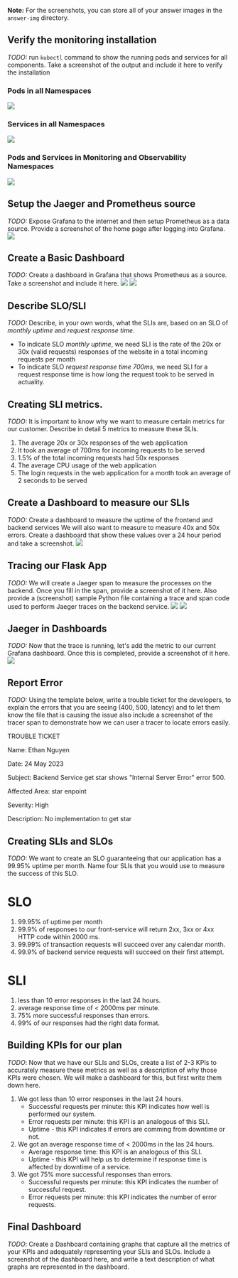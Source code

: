 **Note:** For the screenshots, you can store all of your answer images in the `answer-img` directory.

## Verify the monitoring installation

*TODO:* run `kubectl` command to show the running pods and services for all components. Take a screenshot of the output and include it here to verify the installation

### Pods in all Namespaces
<img src="https://raw.githubusercontent.com/haint/cloud-native-obserability/main/answer_img/todo1.1.png">

### Services in all Namespaces
<img src="https://raw.githubusercontent.com/haint/cloud-native-obserability/main/answer_img/todo1.2.png">

### Pods and Services in Monitoring and Observability Namespaces
<img src="https://raw.githubusercontent.com/haint/cloud-native-obserability/main/answer_img/todo1.3.png">

## Setup the Jaeger and Prometheus source
*TODO:* Expose Grafana to the internet and then setup Prometheus as a data source. Provide a screenshot of the home page after logging into Grafana.
<img src="https://raw.githubusercontent.com/haint/cloud-native-obserability/main/answer_img/todo2.1.png">

## Create a Basic Dashboard
*TODO:* Create a dashboard in Grafana that shows Prometheus as a source. Take a screenshot and include it here.
<img src="https://raw.githubusercontent.com/haint/cloud-native-obserability/main/answer_img/todo3.1.png">
<img src="https://raw.githubusercontent.com/haint/cloud-native-obserability/main/answer_img/todo3.2.png">

## Describe SLO/SLI
*TODO:* Describe, in your own words, what the SLIs are, based on an SLO of *monthly uptime* and *request response time*.
- To indicate SLO *monthly uptime*, we need SLI is the rate of the 20x or 30x (valid requests) responses of the website in a total incoming requests per month
- To indicate SLO *request response time 700ms*, we need SLI for a request response time is how long the request took to be served in actuality.

## Creating SLI metrics.
*TODO:* It is important to know why we want to measure certain metrics for our customer. Describe in detail 5 metrics to measure these SLIs.

1. The average 20x or 30x responses of the web application
2. It took an average of 700ms for incoming requests to be served
3. 1.5% of the total incoming requests had 50x responses
4. The average CPU usage of the web application
5. The login requests in the web application for a month took an average of 2 seconds to be served

## Create a Dashboard to measure our SLIs
*TODO:* Create a dashboard to measure the uptime of the frontend and backend services We will also want to measure to measure 40x and 50x errors. Create a dashboard that show these values over a 24 hour period and take a screenshot.
<img src="https://raw.githubusercontent.com/haint/cloud-native-obserability/main/answer_img/todo6.1.png">

## Tracing our Flask App
*TODO:*  We will create a Jaeger span to measure the processes on the backend. Once you fill in the span, provide a screenshot of it here. Also provide a (screenshot) sample Python file containing a trace and span code used to perform Jaeger traces on the backend service.
<img src="https://raw.githubusercontent.com/haint/cloud-native-obserability/main/answer_img/todo7.1.png">
<img src="https://raw.githubusercontent.com/haint/cloud-native-obserability/main/answer_img/todo7.2.png">

## Jaeger in Dashboards
*TODO:* Now that the trace is running, let's add the metric to our current Grafana dashboard. Once this is completed, provide a screenshot of it here.
<img src="https://raw.githubusercontent.com/haint/cloud-native-obserability/main/answer_img/todo8.1.png">

## Report Error
*TODO:* Using the template below, write a trouble ticket for the developers, to explain the errors that you are seeing (400, 500, latency) and to let them know the file that is causing the issue also include a screenshot of the tracer span to demonstrate how we can user a tracer to locate errors easily.

TROUBLE TICKET

Name: Ethan Nguyen

Date: 24 May 2023

Subject: Backend Service get star shows "Internal Server Error" error 500.

Affected Area: star enpoint

Severity: High

Description: No implementation to get star


## Creating SLIs and SLOs
*TODO:* We want to create an SLO guaranteeing that our application has a 99.95% uptime per month. Name four SLIs that you would use to measure the success of this SLO.

  # SLO
  1. 99.95% of uptime per month
  2. 99.9% of responses to our front-service will return 2xx, 3xx or 4xx HTTP code within 2000 ms.
  3. 99.99% of transaction requests will succeed over any calendar month.
  4. 99.9% of backend service requests will succeed on their first attempt.


  # SLI
  1. less than 10 error responses in the last 24 hours.
  2. average response time of < 2000ms per minute.
  3. 75% more successful responses than errors.
  4. 99% of our responses had the right data format.


## Building KPIs for our plan
*TODO*: Now that we have our SLIs and SLOs, create a list of 2-3 KPIs to accurately measure these metrics as well as a description of why those KPIs were chosen. We will make a dashboard for this, but first write them down here.

1. We got less than 10 error responses in the last 24 hours.
    + Successful requests per minute:  this KPI indicates how well is performed our system.
    + Error requests per minute: this KPI is an analogous of this SLI.
    + Uptime - this KPI indicates if errors are comming from downtime or not.
2. We got an average response time of < 2000ms in the las 24 hours.
    + Average response time:  this KPI is an analogous of this SLI.
    + Uptime - this KPI will help us to determine if response time is affected by downtime of a service.
3. We got 75% more successful responses than errors.
    + Successful requests per minute:  this KPI indicates the number of successful request.
    + Error requests per minute: this KPI indicates the number of error requests.
## Final Dashboard
*TODO*: Create a Dashboard containing graphs that capture all the metrics of your KPIs and adequately representing your SLIs and SLOs. Include a screenshot of the dashboard here, and write a text description of what graphs are represented in the dashboard.


